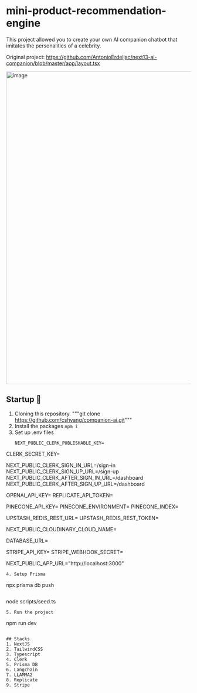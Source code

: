 # mini-product-recommendation-engine
This project allowed you to create your own AI companion chatbot that imitates the personalities of a celebrity. 

Original project: https://github.com/AntonioErdeljac/next13-ai-companion/blob/master/app/layout.tsx

<img width="854" alt="image" src="https://github.com/cshyang/ai-companion/assets/45311586/fce37c39-ead2-4301-9325-a743e37ce282">

## Startup 🚀
1. Cloning this repository. """git clone https://github.com/cshyang/companion-ai.git"""
2. Install the packages  `npm i`
3. Set up .env files
   ```
   NEXT_PUBLIC_CLERK_PUBLISHABLE_KEY=
  CLERK_SECRET_KEY=
  
  NEXT_PUBLIC_CLERK_SIGN_IN_URL=/sign-in
  NEXT_PUBLIC_CLERK_SIGN_UP_URL=/sign-up
  NEXT_PUBLIC_CLERK_AFTER_SIGN_IN_URL=/dashboard
  NEXT_PUBLIC_CLERK_AFTER_SIGN_UP_URL=/dashboard
  
  OPENAI_API_KEY=
  REPLICATE_API_TOKEN=
  
  PINECONE_API_KEY=
  PINECONE_ENVIRONMENT=
  PINECONE_INDEX=
  
  UPSTASH_REDIS_REST_URL=
  UPSTASH_REDIS_REST_TOKEN=
  
  NEXT_PUBLIC_CLOUDINARY_CLOUD_NAME=
  
  DATABASE_URL=
  
  STRIPE_API_KEY=
  STRIPE_WEBHOOK_SECRET=
  
  NEXT_PUBLIC_APP_URL="http://localhost:3000"
   ```
4. Setup Prisma 
```
npx prisma db push
```
```
node scripts/seed.ts
```
5. Run the project
```
npm run dev
```

## Stacks
1. NextJS
2. TailwindCSS
3. Typescript
4. Clerk
5. Prisma DB
6. Langchain
7. LLAMMA2
8. Replicate
9. Stripe
